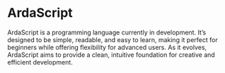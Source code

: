 # ArdaScript
ArdaScript is a programming language currently in development. It’s designed to be simple, readable, and easy to learn, making it perfect for beginners while offering flexibility for advanced users. As it evolves, ArdaScript aims to provide a clean, intuitive foundation for creative and efficient development.
